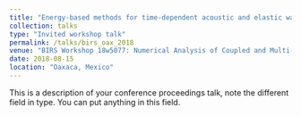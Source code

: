 ```yaml
---
title: "Energy-based methods for time-dependent acoustic and elastic wave propagation"
collection: talks
type: "Invited workshop talk"
permalink: /talks/birs_oax_2018
venue: "BIRS Workshop 18w5077: Numerical Analysis of Coupled and Multi-Physics Problems with Dynamic Interfaces"
date: 2018-08-15
location: "Oaxaca, Mexico"
---
```


This is a description of your conference proceedings talk, note the different field in type. You can put anything in this field.
